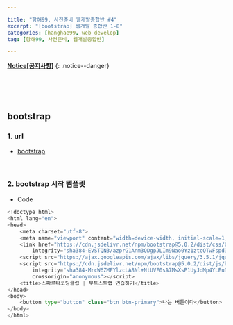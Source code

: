 ```yaml
--- 

title: "항해99, 사전준비 웹개발종합반 #4"
excerpt: "[bootstrap] 웹개발 종합반 1-8"
categories: [hanghae99, web develop] 
tag: [항해99, 사전준비, 웹개발종합반] 

---
```


**[Notice[공지사항]](https://lilclown97.github.io/categories/#notice)**
{: .notice--danger}

<br><br><br>

## bootstrap

### 1. url

- [bootstrap](https://getbootstrap.com/)

<br>

### 2. bootstrap 시작 템플릿

- Code

```python
<!doctype html>
<html lang="en">
<head>
    <meta charset="utf-8">
    <meta name="viewport" content="width=device-width, initial-scale=1, shrink-to-fit=no">
    <link href="https://cdn.jsdelivr.net/npm/bootstrap@5.0.2/dist/css/bootstrap.min.css" rel="stylesheet"
        integrity="sha384-EVSTQN3/azprG1Anm3QDgpJLIm9Nao0Yz1ztcQTwFspd3yD65VohhpuuCOmLASjC" crossorigin="anonymous">
    <script src="https://ajax.googleapis.com/ajax/libs/jquery/3.5.1/jquery.min.js"></script>
    <script src="https://cdn.jsdelivr.net/npm/bootstrap@5.0.2/dist/js/bootstrap.bundle.min.js"
        integrity="sha384-MrcW6ZMFYlzcLA8Nl+NtUVF0sA7MsXsP1UyJoMp4YLEuNSfAP+JcXn/tWtIaxVXM"
        crossorigin="anonymous"></script>
    <title>스파르타코딩클럽 | 부트스트랩 연습하기</title>
</head>
<body>
    <button type="button" class="btn btn-primary">나는 버튼이다</button>
</body>
</html>
```

